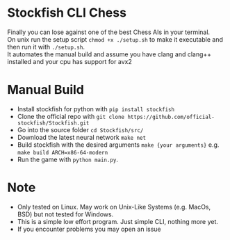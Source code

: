 # Stockfish CLI Chess
Finally you can lose against one of the best Chess AIs in your terminal.<br>
On unix run the setup script `chmod +x ./setup.sh` to make it executable and then run it with `./setup.sh`.
<br>
It automates the manual build and assume you have clang and clang++ installed and your cpu has support for avx2

# Manual Build
* Install stockfish for python with `pip install stockfish`
* Clone the official repo with `git clone https://github.com/official-stockfish/Stockfish.git`
* Go into the source folder `cd Stockfish/src/`
* Download the latest neural network `make net`
* Build stockfish with the desired arguments `make {your arguments}` e.g. `make build ARCH=x86-64-modern`
* Run the game with `python main.py`.

# Note
* Only tested on Linux. May work on Unix-Like Systems (e.g. MacOs, BSD) but not tested for Windows.
* This is a simple low effort program. Just simple CLI, nothing more yet.
* If you encounter problems you may open an issue